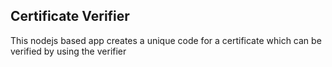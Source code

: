 ## Certificate Verifier
This nodejs based app creates a unique code for a certificate which can be verified by using the verifier